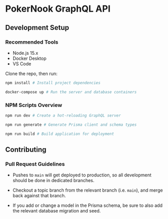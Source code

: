 # PokerNook GraphQL API

## Development Setup

### Recommended Tools

- Node.js 15.x
- Docker Desktop
- VS Code

Clone the repo, then run:

```bash
npm install # Install project dependencies

docker-compose up # Run the server and database containers
```

### NPM Scripts Overview

```bash
npm run dev # Create a hot-reloading GraphQL server

npm run generate # Generate Prisma client and schema types

npm run build # Build application for deployment
```

## Contributing

### Pull Request Guidelines

- Pushes to `main` will get deployed to production, so all development should be done in dedicated branches.

- Checkout a topic branch from the relevant branch (i.e. `main`), and merge back against that branch.

- If you add or change a model in the Prisma schema, be sure to also add the relevant database migration and seed.
